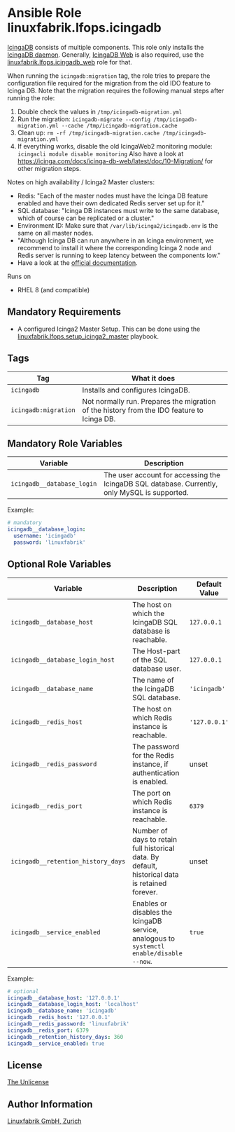 # Ansible Role linuxfabrik.lfops.icingadb

[IcingaDB](https://icinga.com/docs/icinga-db/latest/doc/01-About/) consists of multiple components. This role only installs the [IcingaDB daemon](https://github.com/Icinga/icingadb). Generally, [IcingaDB Web](https://icinga.com/docs/icinga-db-web) is also required, use the [linuxfabrik.lfops.icingadb_web](https://github.com/Linuxfabrik/lfops/tree/main/roles/icingadb_web) role for that.

When running the `icingadb:migration` tag, the role tries to prepare the configuration file required for the migration from the old IDO feature to Icinga DB. Note that the migration requires the following manual steps after running the role:
1. Double check the values in `/tmp/icingadb-migration.yml`
2. Run the migration: `icingadb-migrate --config /tmp/icingadb-migration.yml --cache /tmp/icingadb-migration.cache`
3. Clean up: `rm -rf /tmp/icingadb-migration.cache /tmp/icingadb-migration.yml`
4. If everything works, disable the old IcingaWeb2 monitoring module: `icingacli module disable monitoring`
Also have a look at https://icinga.com/docs/icinga-db-web/latest/doc/10-Migration/ for other migration steps.

Notes on high availability / Icinga2 Master clusters:
* Redis: "Each of the master nodes must have the Icinga DB feature enabled and have their own dedicated Redis server set up for it."
* SQL database: "Icinga DB instances must write to the same database, which of course can be replicated or a cluster."
* Environment ID: Make sure that `/var/lib/icinga2/icingadb.env` is the same on all master nodes.
* "Although Icinga DB can run anywhere in an Icinga environment, we recommend to install it where the corresponding Icinga 2 node and Redis server is running to keep latency between the components low."
* Have a look at the [official documentation](https://icinga.com/docs/icinga-db/latest/doc/05-Distributed-Setups/).

Runs on

* RHEL 8 (and compatible)


## Mandatory Requirements

* A configured Icinga2 Master Setup. This can be done using the [linuxfabrik.lfops.setup_icinga2_master](https://github.com/linuxfabrik/lfops/tree/main/playbooks/setup_icinga2_master.yml) playbook.


## Tags

| Tag        | What it does                                 |
| ---        | ------------                                 |
| `icingadb` | Installs and configures IcingaDB. |
| `icingadb:migration` | Not normally run. Prepares the migration of the history from the IDO feature to Icinga DB. |


## Mandatory Role Variables

| Variable | Description |
| -------- | ----------- |
| `icingadb__database_login` | The user account for accessing the IcingaDB SQL database. Currently, only MySQL is supported. |

Example:
```yaml
# mandatory
icingadb__database_login:
  username: 'icingadb'
  password: 'linuxfabrik'
```


## Optional Role Variables

| Variable | Description | Default Value |
| -------- | ----------- | ------------- |
| `icingadb__database_host` | The host on which the IcingaDB SQL database is reachable. | `127.0.0.1` |
| `icingadb__database_login_host` | The Host-part of the SQL database user. | `127.0.0.1` |
| `icingadb__database_name` | The name of the IcingaDB SQL database. | `'icingadb'` |
| `icingadb__redis_host` | The host on which Redis instance is reachable. | `'127.0.0.1'` |
| `icingadb__redis_password` | The password for the Redis instance, if authentication is enabled. | unset |
| `icingadb__redis_port` | The port on which Redis instance is reachable. | `6379` |
| `icingadb__retention_history_days` | Number of days to retain full historical data. By default, historical data is retained forever. | unset |
| `icingadb__service_enabled` | Enables or disables the IcingaDB service, analogous to `systemctl enable/disable --now`. | `true` |

Example:
```yaml
# optional
icingadb__database_host: '127.0.0.1'
icingadb__database_login_host: 'localhost'
icingadb__database_name: 'icingadb'
icingadb__redis_host: '127.0.0.1'
icingadb__redis_password: 'linuxfabrik'
icingadb__redis_port: 6379
icingadb__retention_history_days: 360
icingadb__service_enabled: true
```


## License

[The Unlicense](https://unlicense.org/)


## Author Information

[Linuxfabrik GmbH, Zurich](https://www.linuxfabrik.ch)
